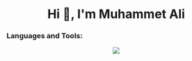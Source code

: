 <h1 align="center">Hi 👋, I'm Muhammet Ali</h1>

<h3 align="left">Languages and Tools:</h3>
<p align="center">
  <a href="https://skillicons.dev">
    <img src="https://skillicons.dev/icons?i=angular,docker,express,git,heroku,js,mongodb,nestjs,nodejs,postgres,redis,ts&perline=5" />
  </a>
</p>
